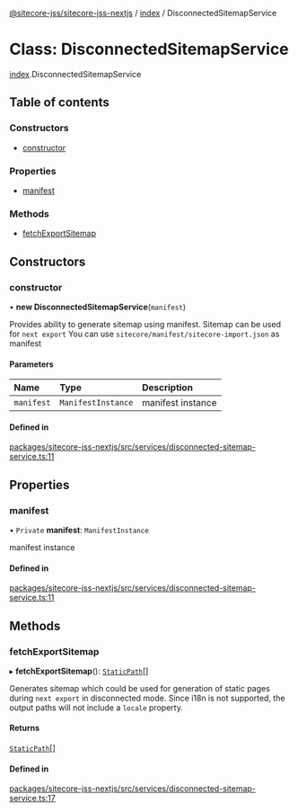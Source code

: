 [@sitecore-jss/sitecore-jss-nextjs](../README.md) / [index](../modules/index.md) / DisconnectedSitemapService

# Class: DisconnectedSitemapService

[index](../modules/index.md).DisconnectedSitemapService

## Table of contents

### Constructors

- [constructor](index.DisconnectedSitemapService.md#constructor)

### Properties

- [manifest](index.DisconnectedSitemapService.md#manifest)

### Methods

- [fetchExportSitemap](index.DisconnectedSitemapService.md#fetchexportsitemap)

## Constructors

### constructor

• **new DisconnectedSitemapService**(`manifest`)

Provides ability to generate sitemap using manifest.
Sitemap can be used for `next export`
You can use `sitecore/manifest/sitecore-import.json` as manifest

#### Parameters

| Name | Type | Description |
| :------ | :------ | :------ |
| `manifest` | `ManifestInstance` | manifest instance |

#### Defined in

[packages/sitecore-jss-nextjs/src/services/disconnected-sitemap-service.ts:11](https://github.com/Sitecore/jss/blob/5f14bc2ea/packages/sitecore-jss-nextjs/src/services/disconnected-sitemap-service.ts#L11)

## Properties

### manifest

• `Private` **manifest**: `ManifestInstance`

manifest instance

#### Defined in

[packages/sitecore-jss-nextjs/src/services/disconnected-sitemap-service.ts:11](https://github.com/Sitecore/jss/blob/5f14bc2ea/packages/sitecore-jss-nextjs/src/services/disconnected-sitemap-service.ts#L11)

## Methods

### fetchExportSitemap

▸ **fetchExportSitemap**(): [`StaticPath`](../modules/index.md#staticpath)[]

Generates sitemap which could be used for generation of static pages during `next export` in disconnected mode.
Since i18n is not supported, the output paths will not include a `locale` property.

#### Returns

[`StaticPath`](../modules/index.md#staticpath)[]

#### Defined in

[packages/sitecore-jss-nextjs/src/services/disconnected-sitemap-service.ts:17](https://github.com/Sitecore/jss/blob/5f14bc2ea/packages/sitecore-jss-nextjs/src/services/disconnected-sitemap-service.ts#L17)
